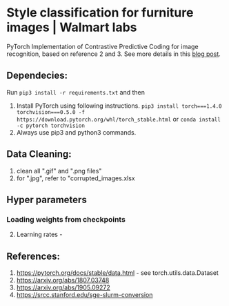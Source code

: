 # Style classification for furniture images | Walmart labs
PyTorch Implementation of Contrastive Predictive Coding for image recognition, based on reference 2 and 3. 
See more details in this [blog post](https://mf1024.github.io/2019/05/27/contrastive-predictive-coding/).

## Dependecies:
Run ```pip3 install -r requirements.txt``` and then 
1. Install PyTorch using following instructions. 
``` pip3 install torch===1.4.0 torchvision===0.5.0 -f https://download.pytorch.org/whl/torch_stable.html ```
or
``` conda install -c pytorch torchvision ```
2. Always use pip3 and python3 commands. 

## Data Cleaning:
1) clean all ".gif" and ".png files"
2) for ".jpg", refer to "corrupted_images.xlsx

## Hyper parameters 
### Loading weights from checkpoints

2) Learning rates - 




## References:
1) https://pytorch.org/docs/stable/data.html - see torch.utils.data.Dataset
2) https://arxiv.org/abs/1807.03748
3) https://arxiv.org/abs/1905.09272
4) https://srcc.stanford.edu/sge-slurm-conversion
